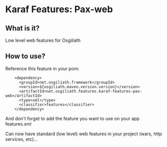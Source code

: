 # Karaf Features: Pax-web


## What is it?

Low level web features for Osgiliath

## How to use?

Reference this feature in your pom:
```
    <dependency>
      <groupId>net.osgiliath.framework</groupId>
      <version>${osgiliath.maven.version.version}</version>
      <artifactId>net.osgiliath.features.karaf-features-pax-web</artifactId>
      <type>xml</type>
      <classifier>features</classifier>
    </dependency>
```
And don't forget to add the feature you want to use on your app features.xml

Can now have standard (low level) web features in your project (wars, http services, etc)...